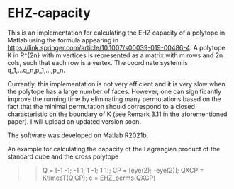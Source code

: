 # EHZ-capacity

This is an implementation for calculating the EHZ capacity of  a polytope in Matlab using the formula appearing in https://link.springer.com/article/10.1007/s00039-019-00486-4.
A polytope K in R^{2n} with m vertices is represented as a matrix with m rows and 2n cols, such that each row is a vertex. The coordinate system is q_1,...q_n,p_1,...,p_n.

Currently, this implementation is not very efficient and it is very slow when the polytope has a large number of faces.
However, one can significantly improve the running time by eliminating many permutations based on the fact that the minimal permutation should correspond to a closed characteristic on the boundary of K (see Remark 3.11 in the aforementioned paper).
I will upload an updated version soon.

The software was developed on Matlab R2021b.

An example for calculating the capacity of the Lagrangian product of the standard cube and the cross polytope
>> Q = [-1 -1; -1 1; 1 -1; 1 1];
>> CP = [eye(2); -eye(2)];
>> QXCP = KtimesT(Q,CP);
>> c = EHZ_perms(QXCP)
